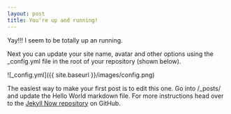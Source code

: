 ```yaml
---
layout: post
title: You're up and running!
---
```

Yay!!! I seem to be totally up an running.

Next you can update your site name, avatar and other options using
the _config.yml file in the root of your repository (shown below).

![_config.yml]({{ site.baseurl }}/images/config.png)

The easiest way to make your first post is to edit this one. Go into /_posts/ and update the Hello World markdown file. For more instructions head over to the [Jekyll Now repository](https://github.com/barryclark/jekyll-now) on GitHub.
